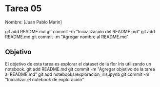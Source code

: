 # Tarea 05

Nombre: [Juan Pablo Marin]


git add README.md
git commit -m "Inicialización del README.md"
git add README.md
git commit -m "Agregar nombre al README.md"
## Objetivo
El objetivo de esta tarea es explorar el dataset de la flor Iris utilizando un notebook.
git add README.md
git commit -m "Agregar objetivo de la tarea al README.md"
git add notebooks/exploracion_iris.ipynb
git commit -m "Inicializar el notebook de exploración"
